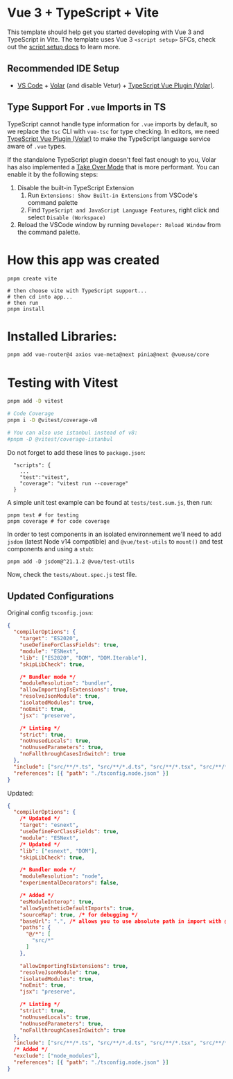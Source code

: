 # Vue 3 + TypeScript + Vite

This template should help get you started developing with Vue 3 and TypeScript in Vite. The template uses Vue 3 `<script setup>` SFCs, check out the [script setup docs](https://v3.vuejs.org/api/sfc-script-setup.html#sfc-script-setup) to learn more.

## Recommended IDE Setup

- [VS Code](https://code.visualstudio.com/) + [Volar](https://marketplace.visualstudio.com/items?itemName=Vue.volar) (and disable Vetur) + [TypeScript Vue Plugin (Volar)](https://marketplace.visualstudio.com/items?itemName=Vue.vscode-typescript-vue-plugin).

## Type Support For `.vue` Imports in TS

TypeScript cannot handle type information for `.vue` imports by default, so we replace the `tsc` CLI with `vue-tsc` for type checking. In editors, we need [TypeScript Vue Plugin (Volar)](https://marketplace.visualstudio.com/items?itemName=Vue.vscode-typescript-vue-plugin) to make the TypeScript language service aware of `.vue` types.

If the standalone TypeScript plugin doesn't feel fast enough to you, Volar has also implemented a [Take Over Mode](https://github.com/johnsoncodehk/volar/discussions/471#discussioncomment-1361669) that is more performant. You can enable it by the following steps:

1. Disable the built-in TypeScript Extension
   1. Run `Extensions: Show Built-in Extensions` from VSCode's command palette
   2. Find `TypeScript and JavaScript Language Features`, right click and select `Disable (Workspace)`
2. Reload the VSCode window by running `Developer: Reload Window` from the command palette.

# How this app was created
```
pnpm create vite

# then choose vite with TypeScript support...
# then cd into app...
# then run
pnpm install
```

# Installed Libraries:
```bash
pnpm add vue-router@4 axios vue-meta@next pinia@next @vueuse/core
```

# Testing with Vitest

```bash
pnpm add -D vitest

# Code Coverage
pnpm i -D @vitest/coverage-v8

# You can also use istanbul instead of v8:
#pnpm -D @vitest/coverage-istanbul
```
Do not forget to add these lines to `package.json`:
```
  "scripts": {
    ...
    "test":"vitest",
    "coverage": "vitest run --coverage"
  }
```
A simple unit test example can be found at `tests/test.sum.js`, then run:
```
pnpm test # for testing
pnpm coverage # for code coverage
```

In order to test components in an isolated environnement we'll need to add `jsdom` (latest Node v14 compatible) and `@vue/test-utils` to `mount()` and test components and using a `stub`:
```
pnpm add -D jsdom@^21.1.2 @vue/test-utils
```
Now, check the `tests/About.spec.js` test file.

## Updated Configurations
Original config `tsconfig.josn`:
```json
{
  "compilerOptions": {
    "target": "ES2020",
    "useDefineForClassFields": true,
    "module": "ESNext",
    "lib": ["ES2020", "DOM", "DOM.Iterable"],
    "skipLibCheck": true,

    /* Bundler mode */
    "moduleResolution": "bundler",
    "allowImportingTsExtensions": true,
    "resolveJsonModule": true,
    "isolatedModules": true,
    "noEmit": true,
    "jsx": "preserve",

    /* Linting */
    "strict": true,
    "noUnusedLocals": true,
    "noUnusedParameters": true,
    "noFallthroughCasesInSwitch": true
  },
  "include": ["src/**/*.ts", "src/**/*.d.ts", "src/**/*.tsx", "src/**/*.vue"],
  "references": [{ "path": "./tsconfig.node.json" }]
}
```

Updated:
```json
{
  "compilerOptions": {
    /* Updated */
    "target": "esnext",
    "useDefineForClassFields": true,
    "module": "ESNext",
    /* Updated */
    "lib": ["esnext", "DOM"],
    "skipLibCheck": true,

    /* Bundler mode */
    "moduleResolution": "node",
    "experimentalDecorators": false,

    /* Added */
    "esModuleInterop": true,
    "allowSyntheticDefaultImports": true,
    "sourceMap": true, /* for debugging */
    "baseUrl": ".", /* allows you to use absolute path in import with @ symbol */
    "paths": {
      "@/*": [
        "src/*"
      ]
    },

    "allowImportingTsExtensions": true,
    "resolveJsonModule": true,
    "isolatedModules": true,
    "noEmit": true,
    "jsx": "preserve",

    /* Linting */
    "strict": true,
    "noUnusedLocals": true,
    "noUnusedParameters": true,
    "noFallthroughCasesInSwitch": true
  },
  "include": ["src/**/*.ts", "src/**/*.d.ts", "src/**/*.tsx", "src/**/*.vue"],
  /* Added */
  "exclude": ["node_modules"],
  "references": [{ "path": "./tsconfig.node.json" }]
}
```
